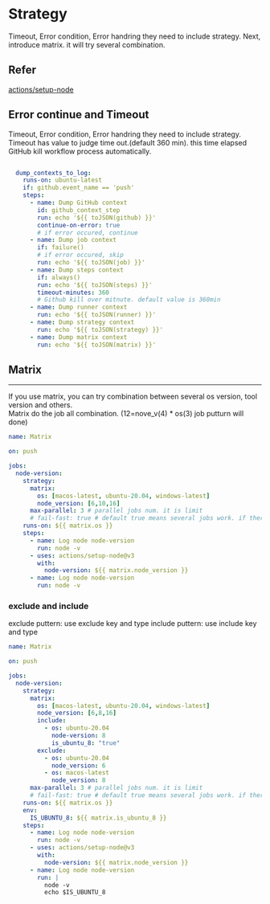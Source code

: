 # Strategy

Timeout, Error condition, Error handring they need to include strategy.
Next, introduce matrix. it will try several combination.

## Refer

[actions/setup-node](https://github.com/actions/setup-node)

## Error continue and Timeout

Timeout, Error condition, Error handring they need to include strategy.
Timeout has value to judge time out.(default 360 min). this time elapsed GitHub kill workflow process automatically.

``` yaml

  dump_contexts_to_log:
    runs-on: ubuntu-latest
    if: github.event_name == 'push'
    steps:
      - name: Dump GitHub context
        id: github_context_step
        run: echo '${{ toJSON(github) }}'
        continue-on-error: true
        # if error occured, continue 
      - name: Dump job context
        if: failure()
        # if error occured, skip
        run: echo '${{ toJSON(job) }}'
      - name: Dump steps context
        if: always()
        run: echo '${{ toJSON(steps) }}'
        timeout-minutes: 360
        # Github kill over mitnute. default value is 360min
      - name: Dump runner context
        run: echo '${{ toJSON(runner) }}'
      - name: Dump strategy context
        run: echo '${{ toJSON(strategy) }}'
      - name: Dump matrix context
        run: echo '${{ toJSON(matrix) }}'
```

## Matrix

---
If you use matrix, you can try combination between several os version, tool version and others.  
Matrix do the job all combination. (12=nove_v(4) * os(3) job putturn will done)

```yaml
name: Matrix

on: push

jobs:
  node-version:
    strategy:
      matrix:
        os: [macos-latest, ubuntu-20.04, windows-latest]
        node_version: [6,10,16]
      max-parallel: 3 # parallel jobs num. it is limit
      # fail-fast: true # default true means several jobs work. if there is an error in matrix, wf will stop.
    runs-on: ${{ matrix.os }}
    steps:
      - name: Log node node-version
        run: node -v
      - uses: actions/setup-node@v3
        with:
          node-version: ${{ matrix.node_version }}
      - name: Log node node-version
        run: node -v
```

### exclude and include

exclude puttern: use exclude key and type
include puttern: use include key and type

``` yaml
name: Matrix

on: push

jobs:
  node-version:
    strategy:
      matrix:
        os: [macos-latest, ubuntu-20.04, windows-latest]
        node_version: [6,8,16]
        include:
          - os: ubuntu-20.04
            node-version: 8
            is_ubuntu_8: "true"
        exclude:
          - os: ubuntu-20.04
            node_version: 6
          - os: macos-latest
            node_version: 8
      max-parallel: 3 # parallel jobs num. it is limit
      # fail-fast: true # default true means several jobs work. if there is an error in matrix, wf will stop.
    runs-on: ${{ matrix.os }}
    env:
      IS_UBUNTU_8: ${{ matrix.is_ubuntu_8 }}
    steps:
      - name: Log node node-version
        run: node -v
      - uses: actions/setup-node@v3
        with:
          node-version: ${{ matrix.node_version }}
      - name: Log node node-version
        run: |
          node -v
          echo $IS_UBUNTU_8
```
